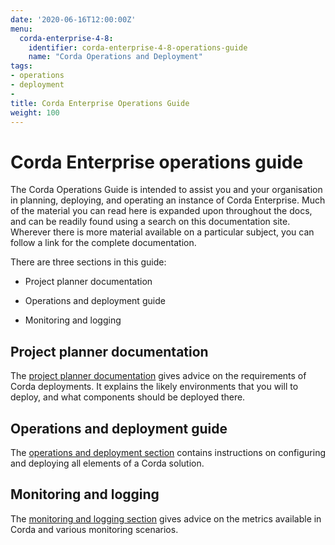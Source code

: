 ```yaml
---
date: '2020-06-16T12:00:00Z'
menu:
  corda-enterprise-4-8:
    identifier: corda-enterprise-4-8-operations-guide
    name: "Corda Operations and Deployment"
tags:
- operations
- deployment
-
title: Corda Enterprise Operations Guide
weight: 100
---
```


# Corda Enterprise operations guide

The Corda Operations Guide is intended to assist you and your organisation in planning, deploying, and operating an
instance of Corda Enterprise. Much of the material you can read here is expanded upon throughout the docs, and can be
readily found using a search on this documentation site. Wherever there is more material available on a particular
subject, you can follow a link for the complete documentation.

There are three sections in this guide:

- Project planner documentation

- Operations and deployment guide

- Monitoring and logging

## Project planner documentation

The [project planner documentation](project-planner/corda-planning.md) gives advice on the requirements of Corda deployments. It explains the likely environments
that you will to deploy, and what components should be deployed there.

## Operations and deployment guide

The [operations and deployment section](deployment/deployment.md) contains instructions on configuring and deploying all elements of a Corda solution.

## Monitoring and logging

The [monitoring and logging section](monitoring-logging/monitoring-logging-intro.md) gives advice on the metrics available in Corda and various monitoring scenarios.
